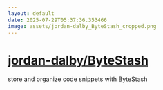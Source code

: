 ```yaml
---
layout: default
date: 2025-07-29T05:37:36.353466
image: assets/jordan-dalby_ByteStash_cropped.png
---
```


# [jordan-dalby/ByteStash](https://github.com/jordan-dalby/ByteStash)

store and organize code snippets with ByteStash
